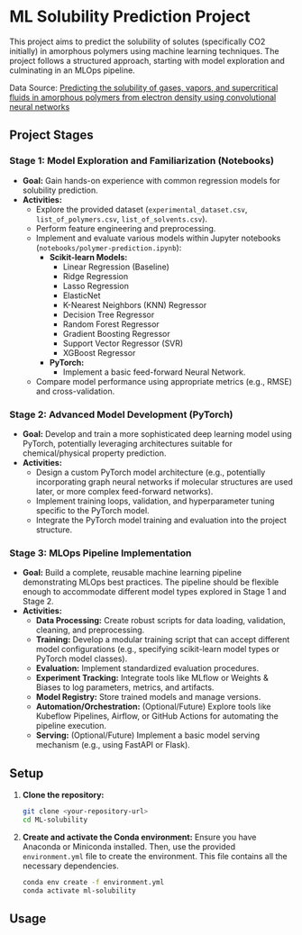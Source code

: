 # ML Solubility Prediction Project

This project aims to predict the solubility of solutes (specifically CO2 initially) in amorphous polymers using machine learning techniques. The project follows a structured approach, starting with model exploration and culminating in an MLOps pipeline.

Data Source: [Predicting the solubility of gases, vapors, and supercritical fluids in amorphous polymers from electron density using convolutional neural networks](https://doi.org/10.1039/D3PY01028G)

## Project Stages

### Stage 1: Model Exploration and Familiarization (Notebooks)

*   **Goal:** Gain hands-on experience with common regression models for solubility prediction.
*   **Activities:**
    *   Explore the provided dataset (`experimental_dataset.csv`, `list_of_polymers.csv`, `list_of_solvents.csv`).
    *   Perform feature engineering and preprocessing.
    *   Implement and evaluate various models within Jupyter notebooks (`notebooks/polymer-prediction.ipynb`):
        *   **Scikit-learn Models:**
            *   Linear Regression (Baseline)
            *   Ridge Regression
            *   Lasso Regression
            *   ElasticNet
            *   K-Nearest Neighbors (KNN) Regressor
            *   Decision Tree Regressor
            *   Random Forest Regressor
            *   Gradient Boosting Regressor
            *   Support Vector Regressor (SVR)
            *   XGBoost Regressor
        *   **PyTorch:**
            *   Implement a basic feed-forward Neural Network.
    *   Compare model performance using appropriate metrics (e.g., RMSE) and cross-validation.

### Stage 2: Advanced Model Development (PyTorch)

*   **Goal:** Develop and train a more sophisticated deep learning model using PyTorch, potentially leveraging architectures suitable for chemical/physical property prediction.
*   **Activities:**
    *   Design a custom PyTorch model architecture (e.g., potentially incorporating graph neural networks if molecular structures are used later, or more complex feed-forward networks).
    *   Implement training loops, validation, and hyperparameter tuning specific to the PyTorch model.
    *   Integrate the PyTorch model training and evaluation into the project structure.

### Stage 3: MLOps Pipeline Implementation

*   **Goal:** Build a complete, reusable machine learning pipeline demonstrating MLOps best practices. The pipeline should be flexible enough to accommodate different model types explored in Stage 1 and Stage 2.
*   **Activities:**
    *   **Data Processing:** Create robust scripts for data loading, validation, cleaning, and preprocessing.
    *   **Training:** Develop a modular training script that can accept different model configurations (e.g., specifying scikit-learn model types or PyTorch model classes).
    *   **Evaluation:** Implement standardized evaluation procedures.
    *   **Experiment Tracking:** Integrate tools like MLflow or Weights & Biases to log parameters, metrics, and artifacts.
    *   **Model Registry:** Store trained models and manage versions.
    *   **Automation/Orchestration:** (Optional/Future) Explore tools like Kubeflow Pipelines, Airflow, or GitHub Actions for automating the pipeline execution.
    *   **Serving:** (Optional/Future) Implement a basic model serving mechanism (e.g., using FastAPI or Flask).

## Setup
1.  **Clone the repository:**
    ```bash
    git clone <your-repository-url>
    cd ML-solubility
    ```
2.  **Create and activate the Conda environment:**
    Ensure you have Anaconda or Miniconda installed. Then, use the provided `environment.yml` file to create the environment. This file contains all the necessary dependencies.
    ```bash
    conda env create -f environment.yml
    conda activate ml-solubility
    ```

## Usage
<!-- TO BE ADDED -->